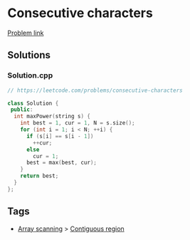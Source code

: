 # Consecutive characters

[Problem link](https://leetcode.com/problems/consecutive-characters)

## Solutions


### Solution.cpp
```cpp
// https://leetcode.com/problems/consecutive-characters

class Solution {
 public:
  int maxPower(string s) {
    int best = 1, cur = 1, N = s.size();
    for (int i = 1; i < N; ++i) {
      if (s[i] == s[i - 1])
        ++cur;
      else
        cur = 1;
      best = max(best, cur);
    }
    return best;
  }
};
```
## Tags

* [Array scanning](/Collections/array-scanning.md#array-scanning) > [Contiguous region](/Collections/array-scanning.md#contiguous-region)
